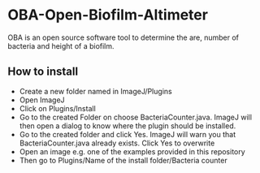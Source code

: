 # OBA-Open-Biofilm-Altimeter
OBA is an open source software tool to determine the are, number of bacteria and height of a biofilm.

## How to install
* Create a new folder named in ImageJ/Plugins 
* Open ImageJ
* Click on Plugins/Install
* Go to the created Folder on choose BacteriaCounter.java. ImageJ will then open a dialog to know where the plugin should be installed.
* Go to the created folder and click Yes. ImageJ will warn you that BacteriaCounter.java already exists. Click Yes to overwrite
* Open an image e.g. one of the examples provided in this repository
* Then go to Plugins/Name of the install folder/Bacteria counter
